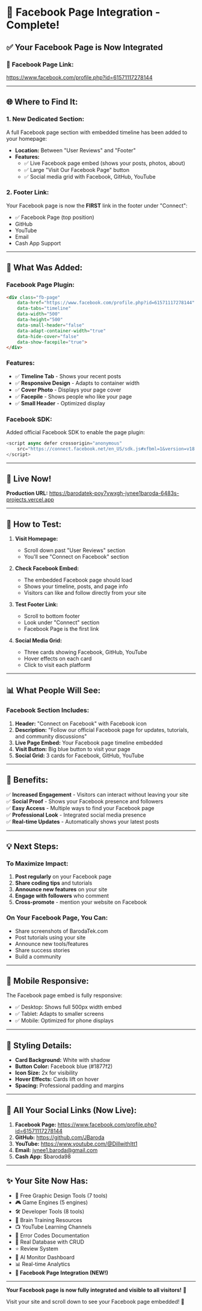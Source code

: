 # 🎉 Facebook Page Integration - Complete!

## ✅ **Your Facebook Page is Now Integrated**

### 📱 **Facebook Page Link:**
https://www.facebook.com/profile.php?id=61571117278144

---

## 🌐 **Where to Find It:**

### **1. New Dedicated Section:**
A full Facebook page section with embedded timeline has been added to your homepage:
- **Location:** Between "User Reviews" and "Footer"
- **Features:**
  - ✅ Live Facebook page embed (shows your posts, photos, about)
  - ✅ Large "Visit Our Facebook Page" button
  - ✅ Social media grid with Facebook, GitHub, YouTube

### **2. Footer Link:**
Your Facebook page is now the **FIRST** link in the footer under "Connect":
- ✅ Facebook Page (top position)
- GitHub
- YouTube
- Email
- Cash App Support

---

## 🎨 **What Was Added:**

### **Facebook Page Plugin:**
```html
<div class="fb-page" 
    data-href="https://www.facebook.com/profile.php?id=61571117278144" 
    data-tabs="timeline" 
    data-width="500" 
    data-height="500" 
    data-small-header="false" 
    data-adapt-container-width="true" 
    data-hide-cover="false" 
    data-show-facepile="true">
</div>
```

### **Features:**
- ✅ **Timeline Tab** - Shows your recent posts
- ✅ **Responsive Design** - Adapts to container width
- ✅ **Cover Photo** - Displays your page cover
- ✅ **Facepile** - Shows people who like your page
- ✅ **Small Header** - Optimized display

### **Facebook SDK:**
Added official Facebook SDK to enable the page plugin:
```javascript
<script async defer crossorigin="anonymous" 
    src="https://connect.facebook.net/en_US/sdk.js#xfbml=1&version=v18.0">
</script>
```

---

## 🚀 **Live Now!**

**Production URL:**
https://barodatek-poy7vwxgh-jynee1baroda-6483s-projects.vercel.app

---

## 🧪 **How to Test:**

1. **Visit Homepage:**
   - Scroll down past "User Reviews" section
   - You'll see "Connect on Facebook" section

2. **Check Facebook Embed:**
   - The embedded Facebook page should load
   - Shows your timeline, posts, and page info
   - Visitors can like and follow directly from your site

3. **Test Footer Link:**
   - Scroll to bottom footer
   - Look under "Connect" section
   - Facebook Page is the first link

4. **Social Media Grid:**
   - Three cards showing Facebook, GitHub, YouTube
   - Hover effects on each card
   - Click to visit each platform

---

## 📊 **What People Will See:**

### **Facebook Section Includes:**
1. **Header:** "Connect on Facebook" with Facebook icon
2. **Description:** "Follow our official Facebook page for updates, tutorials, and community discussions"
3. **Live Page Embed:** Your Facebook page timeline embedded
4. **Visit Button:** Big blue button to visit your page
5. **Social Grid:** 3 cards for Facebook, GitHub, YouTube

---

## 🎯 **Benefits:**

✅ **Increased Engagement** - Visitors can interact without leaving your site  
✅ **Social Proof** - Shows your Facebook presence and followers  
✅ **Easy Access** - Multiple ways to find your Facebook page  
✅ **Professional Look** - Integrated social media presence  
✅ **Real-time Updates** - Automatically shows your latest posts  

---

## 💡 **Next Steps:**

### **To Maximize Impact:**
1. **Post regularly** on your Facebook page
2. **Share coding tips** and tutorials
3. **Announce new features** on your site
4. **Engage with followers** who comment
5. **Cross-promote** - mention your website on Facebook

### **On Your Facebook Page, You Can:**
- Share screenshots of BarodaTek.com
- Post tutorials using your site
- Announce new tools/features
- Share success stories
- Build a community

---

## 📱 **Mobile Responsive:**

The Facebook page embed is fully responsive:
- ✅ Desktop: Shows full 500px width embed
- ✅ Tablet: Adapts to smaller screens
- ✅ Mobile: Optimized for phone displays

---

## 🎨 **Styling Details:**

- **Card Background:** White with shadow
- **Button Color:** Facebook blue (#1877f2)
- **Icon Size:** 2x for visibility
- **Hover Effects:** Cards lift on hover
- **Spacing:** Professional padding and margins

---

## 🔗 **All Your Social Links (Now Live):**

1. **Facebook Page:** https://www.facebook.com/profile.php?id=61571117278144
2. **GitHub:** https://github.com/JBaroda
3. **YouTube:** https://www.youtube.com/@DillwithItt1
4. **Email:** jynee1.baroda@gmail.com
5. **Cash App:** $baroda98

---

## ✨ **Your Site Now Has:**

- 🎨 Free Graphic Design Tools (7 tools)
- 🎮 Game Engines (5 engines)
- 🛠️ Developer Tools (8 tools)
- 🧠 Brain Training Resources
- 📺 YouTube Learning Channels
- 📄 Error Codes Documentation
- 💾 Real Database with CRUD
- ⭐ Review System
- 🤖 AI Monitor Dashboard
- 📊 Real-time Analytics
- **📱 Facebook Page Integration (NEW!)**

---

**Your Facebook page is now fully integrated and visible to all visitors!** 🎉

Visit your site and scroll down to see your Facebook page embedded! 🚀
